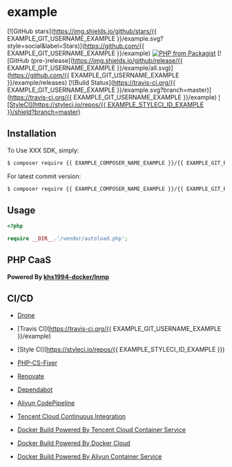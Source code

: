 # example

[![GitHub stars](https://img.shields.io/github/stars/{{ EXAMPLE_GIT_USERNAME_EXAMPLE }}/example.svg?style=social&label=Stars)](https://github.com/{{ EXAMPLE_GIT_USERNAME_EXAMPLE }}/example) [![PHP from Packagist](https://img.shields.io/packagist/php-v/khs1994/example.svg)](https://packagist.org/packages/khs1994/example) [![GitHub (pre-)release](https://img.shields.io/github/release/{{ EXAMPLE_GIT_USERNAME_EXAMPLE }}/example/all.svg)](https://github.com/{{ EXAMPLE_GIT_USERNAME_EXAMPLE }}/example/releases) [![Build Status](https://travis-ci.org/{{ EXAMPLE_GIT_USERNAME_EXAMPLE }}/example.svg?branch=master)](https://travis-ci.org/{{ EXAMPLE_GIT_USERNAME_EXAMPLE }}/example) [![StyleCI](https://styleci.io/repos/{{ EXAMPLE_STYLECI_ID_EXAMPLE }}/shield?branch=master)](https://styleci.io/repos/115306597)

## Installation

To Use XXX SDK, simply:

```bash
$ composer require {{ EXAMPLE_COMPOSER_NAME_EXAMPLE }}/{{ EXAMPLE_GIT_REPO_EXAMPLE }}
```

For latest commit version:

```bash
$ composer require {{ EXAMPLE_COMPOSER_NAME_EXAMPLE }}/{{ EXAMPLE_GIT_REPO_EXAMPLE }} @dev
```

## Usage

```php
<?php

require __DIR__.'/vendor/autoload.php';

```

## PHP CaaS

**Powered By [khs1994-docker/lnmp](https://github.com/khs1994-docker/lnmp)**

## CI/CD

* [Drone](https://www.khs1994.com/categories/CI/Drone/)

* [Travis CI](https://travis-ci.org/{{ EXAMPLE_GIT_USERNAME_EXAMPLE }}/example)

* [Style CI](https://styleci.io/repos/{{ EXAMPLE_STYLECI_ID_EXAMPLE }})

* [PHP-CS-Fixer](https://github.com/FriendsOfPHP/PHP-CS-Fixer)

* [Renovate](https://github.com/marketplace/renovate)

* [Dependabot](https://github.com/marketplace/dependabot)

* [Aliyun CodePipeline](https://www.aliyun.com/product/codepipeline)

* [Tencent Cloud Continuous Integration](https://cloud.tencent.com/product/cci)

* [Docker Build Powered By Tencent Cloud Container Service](https://cloud.tencent.com/product/ccs)

* [Docker Build Powered By Docker Cloud](https://cloud.docker.com)

* [Docker Build Powered By Aliyun Container Service](https://www.aliyun.com/product/containerservice)
